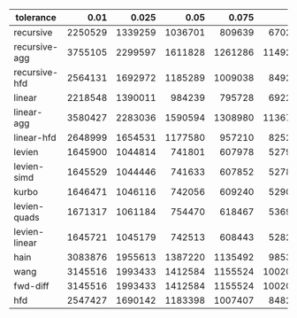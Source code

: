 | tolerance  |  0.01 |  0.025 |  0.05 |  0.075 |  0.1 |  0.15 |  0.2 |  0.25 |  0.5 |  1 |
|-----------| -----:| -----:| -----:| -----:| -----:| -----:| -----:| -----:| -----:| -----:|
| recursive    | 2250529 | 1339259 | 1036701 | 809639 | 670210 | 577618 | 518694 | 459468 | 306415 | 231057 |
| recursive-agg| 3755105 | 2299597 | 1611828 | 1261286 | 1149293 | 976269 | 805838 | 691120 | 528787 | 345625 |
| recursive-hfd| 2564131 | 1692972 | 1185289 | 1009038 | 849245 | 662508 | 594533 | 547556 | 367821 | 274624 |
| linear       | 2218548 | 1390011 | 984239 | 795728 | 692271 | 568549 | 489767 | 435042 | 310436 | 217153 |
| linear-agg   | 3580427 | 2283036 | 1590594 | 1308980 | 1136702 | 919703 | 791833 | 710409 | 504272 | 353136 |
| linear-hfd   | 2648999 | 1654531 | 1177580 | 957210 | 825279 | 675855 | 587203 | 524591 | 367656 | 260968 |
| levien       | 1645900 | 1044814 | 741801 | 607978 | 527996 | 432854 | 376395 | 337783 | 242248 | 174878 |
| levien-simd  | 1645529 | 1044446 | 741633 | 607852 | 527807 | 432777 | 376311 | 337675 | 242202 | 174824 |
| kurbo        | 1646471 | 1046116 | 742056 | 609240 | 529053 | 433390 | 376627 | 337823 | 242943 | 174929 |
| levien-quads | 1671317 | 1061184 | 754470 | 618467 | 536939 | 440574 | 383045 | 344019 | 247358 | 178175 |
| levien-linear| 1645721 | 1045179 | 742513 | 608443 | 528217 | 432934 | 376397 | 337596 | 241710 | 173716 |
| hain         | 3083876 | 1955613 | 1387220 | 1135492 | 985367 | 807393 | 701359 | 629012 | 449588 | 322667 |
| wang         | 3145516 | 1993433 | 1412584 | 1155524 | 1002044 | 820072 | 711806 | 638025 | 454379 | 324382 |
| fwd-diff     | 3145516 | 1993433 | 1412584 | 1155524 | 1002044 | 820072 | 711806 | 638025 | 454379 | 324382 |
| hfd          | 2547427 | 1690142 | 1183398 | 1007407 | 848200 | 662420 | 594438 | 547691 | 368396 | 276151 |
